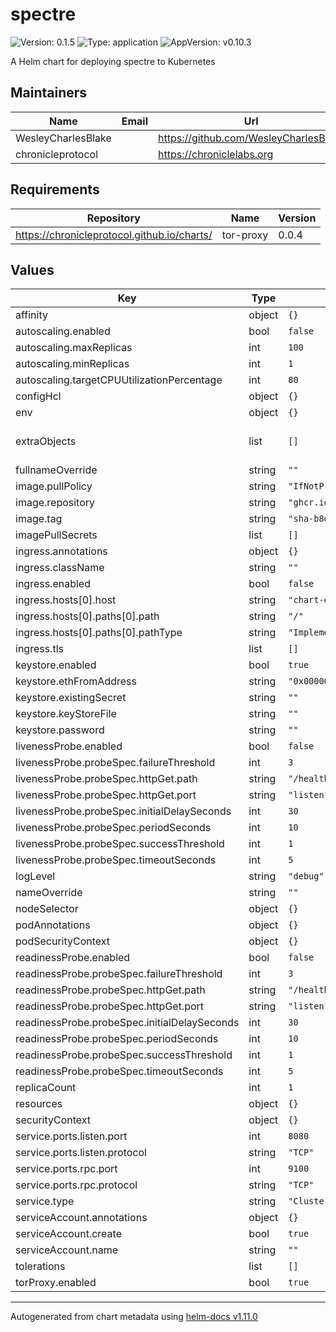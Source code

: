 # spectre

![Version: 0.1.5](https://img.shields.io/badge/Version-0.1.5-informational?style=flat-square) ![Type: application](https://img.shields.io/badge/Type-application-informational?style=flat-square) ![AppVersion: v0.10.3](https://img.shields.io/badge/AppVersion-v0.10.3-informational?style=flat-square)

A Helm chart for deploying spectre to  Kubernetes

## Maintainers

| Name | Email | Url |
| ---- | ------ | --- |
| WesleyCharlesBlake |  | <https://github.com/WesleyCharlesBlake> |
| chronicleprotocol |  | <https://chroniclelabs.org> |

## Requirements

| Repository | Name | Version |
|------------|------|---------|
| https://chronicleprotocol.github.io/charts/ | tor-proxy | 0.0.4 |

## Values

| Key | Type | Default | Description |
|-----|------|---------|-------------|
| affinity | object | `{}` |  |
| autoscaling.enabled | bool | `false` |  |
| autoscaling.maxReplicas | int | `100` |  |
| autoscaling.minReplicas | int | `1` |  |
| autoscaling.targetCPUUtilizationPercentage | int | `80` |  |
| configHcl | object | `{}` |  |
| env | object | `{}` |  |
| extraObjects | list | `[]` | Extra K8s manifests to deploy |
| fullnameOverride | string | `""` |  |
| image.pullPolicy | string | `"IfNotPresent"` |  |
| image.repository | string | `"ghcr.io/chronicleprotocol/spectre"` |  |
| image.tag | string | `"sha-b8d8ea1"` |  |
| imagePullSecrets | list | `[]` |  |
| ingress.annotations | object | `{}` |  |
| ingress.className | string | `""` |  |
| ingress.enabled | bool | `false` |  |
| ingress.hosts[0].host | string | `"chart-example.local"` |  |
| ingress.hosts[0].paths[0].path | string | `"/"` |  |
| ingress.hosts[0].paths[0].pathType | string | `"ImplementationSpecific"` |  |
| ingress.tls | list | `[]` |  |
| keystore.enabled | bool | `true` |  |
| keystore.ethFromAddress | string | `"0x0000000000000000000000000000000000000000"` |  |
| keystore.existingSecret | string | `""` |  |
| keystore.keyStoreFile | string | `""` |  |
| keystore.password | string | `""` |  |
| livenessProbe.enabled | bool | `false` |  |
| livenessProbe.probeSpec.failureThreshold | int | `3` |  |
| livenessProbe.probeSpec.httpGet.path | string | `"/healthz"` |  |
| livenessProbe.probeSpec.httpGet.port | string | `"listen"` |  |
| livenessProbe.probeSpec.initialDelaySeconds | int | `30` |  |
| livenessProbe.probeSpec.periodSeconds | int | `10` |  |
| livenessProbe.probeSpec.successThreshold | int | `1` |  |
| livenessProbe.probeSpec.timeoutSeconds | int | `5` |  |
| logLevel | string | `"debug"` |  |
| nameOverride | string | `""` |  |
| nodeSelector | object | `{}` |  |
| podAnnotations | object | `{}` |  |
| podSecurityContext | object | `{}` |  |
| readinessProbe.enabled | bool | `false` |  |
| readinessProbe.probeSpec.failureThreshold | int | `3` |  |
| readinessProbe.probeSpec.httpGet.path | string | `"/healthz"` |  |
| readinessProbe.probeSpec.httpGet.port | string | `"listen"` |  |
| readinessProbe.probeSpec.initialDelaySeconds | int | `30` |  |
| readinessProbe.probeSpec.periodSeconds | int | `10` |  |
| readinessProbe.probeSpec.successThreshold | int | `1` |  |
| readinessProbe.probeSpec.timeoutSeconds | int | `5` |  |
| replicaCount | int | `1` |  |
| resources | object | `{}` |  |
| securityContext | object | `{}` |  |
| service.ports.listen.port | int | `8080` |  |
| service.ports.listen.protocol | string | `"TCP"` |  |
| service.ports.rpc.port | int | `9100` |  |
| service.ports.rpc.protocol | string | `"TCP"` |  |
| service.type | string | `"ClusterIP"` |  |
| serviceAccount.annotations | object | `{}` |  |
| serviceAccount.create | bool | `true` |  |
| serviceAccount.name | string | `""` |  |
| tolerations | list | `[]` |  |
| torProxy.enabled | bool | `true` |  |

----------------------------------------------
Autogenerated from chart metadata using [helm-docs v1.11.0](https://github.com/norwoodj/helm-docs/releases/v1.11.0)
